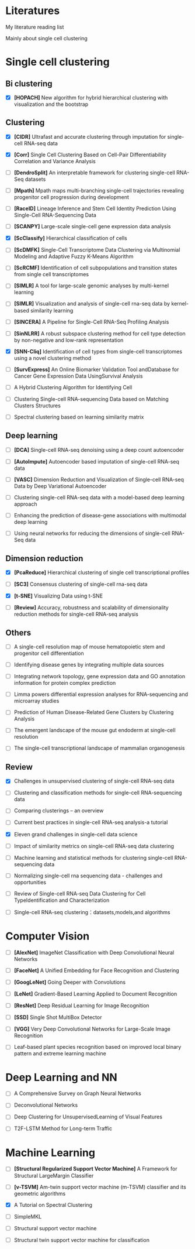 # Literatures

My literature reading list

Mainly about single cell clustering

# Single cell clustering

## Bi clustering

- [x] **[HOPACH]** New algorithm for hybrid hierarchical clustering with visualization and the bootstrap

## Clustering

- [x] **[CIDR]** Ultrafast and accurate clustering through imputation for single-cell RNA-seq data

- [x] **[Corr]** Single Cell Clustering Based on Cell-Pair Differentiability Correlation and Variance Analysis

- [ ] **[DendroSplit]** An interpretable framework for clustering single-cell RNA-Seq datasets

- [ ] **[Mpath]** Mpath maps multi-branching single-cell trajectories revealing progenitor cell progression during development

- [ ] **[RaceID]** Lineage Inference and Stem Cell Identity Prediction Using Single-Cell RNA-Sequencing Data

- [ ] **[SCANPY]** Large-scale single-cell gene expression data analysis

- [x] **[ScClassify]** Hierarchical classification of cells

- [ ] **[ScDMFK]** Single-Cell Transcriptome Data Clustering via Multinomial Modeling and Adaptive Fuzzy K-Means Algorithm

- [ ] **[ScRCMF]** Identification of cell subpopulations and transition states from single cell transcriptomes

- [ ] **[SIMLR]** A tool for large-scale genomic analyses by multi-kernel learning

- [ ] **[SIMLR]** Visualization and analysis of single-cell rna-seq data by kernel-based similarity learning

- [ ] **[SINCERA]** A Pipeline for Single-Cell RNA-Seq Profiling Analysis

- [ ] **[SinNLRR]** A robust subspace clustering method for cell type detection by non-negative and low-rank representation

- [x] **[SNN-Cliq]** Identification of cell types from single-cell transcriptomes using a novel clustering method

- [ ] **[SurvExpress]** An Online Biomarker Validation Tool andDatabase for Cancer Gene Expression Data UsingSurvival Analysis

- [ ] A Hybrid Clustering Algorithm for Identifying Cell

- [ ] Clustering Single-cell RNA-sequencing Data based on Matching Clusters Structures

- [ ] Spectral clustering based on learning similarity matrix

## Deep learning

- [ ] **[DCA]** Single-cell RNA-seq denoising using a deep count autoencoder

- [ ] **[AutoImpute]** Autoencoder based imputation of single-cell RNA-seq data

- [ ] **[VASC]** Dimension Reduction and Visualization of Single-cell RNA-seq Data by Deep Variational Autoencoder

- [ ] Clustering single-cell RNA-seq data with a model-based deep learning approach

- [ ] Enhancing the prediction of disease-gene associations with multimodal deep learning

- [ ] Using neural networks for reducing the dimensions of single-cell RNA-Seq data

## Dimension reduction

- [x] **[PcaReduce]** Hierarchical clustering of single cell transcriptional profiles

- [ ] **[SC3]** Consensus clustering of single-cell rna-seq data

- [x] **[t-SNE]** Visualizing Data using t-SNE

- [ ] **[Review]** Accuracy, robustness and scalability of dimensionality reduction methods for single-cell RNA-seq analysis

## Others

- [ ] A single-cell resolution map of mouse hematopoietic stem and progenitor cell differentiation

- [ ] Identifying disease genes by integrating multiple data sources

- [ ] Integrating network topology, gene expression data and GO annotation information for protein complex prediction

- [ ] Limma powers differential expression analyses for RNA-sequencing and microarray studies

- [ ] Prediction of Human Disease-Related Gene Clusters by Clustering Analysis

- [ ] The emergent landscape of the mouse gut endoderm at single-cell resolution

- [ ] The single-cell transcriptional landscape of mammalian organogenesis

## Review

- [x] Challenges in unsupervised clustering of single-cell RNA-seq data

- [ ] Clustering and classification methods for single-cell RNA-sequencing data

- [ ] Comparing clusterings – an overview

- [ ] Current best practices in single-cell RNA-seq analysis-a tutorial

- [x] Eleven grand challenges in single-cell data science

- [ ] Impact of similarity metrics on single-cell RNA-seq data clustering

- [ ] Machine learning and statistical methods for clustering single-cell RNA-sequencing data

- [ ] Normalizing single-cell rna sequencing data - challenges and opportunities

- [ ] Review of Single-cell RNA-seq Data Clustering for Cell TypeIdentification and Characterization

- [ ] Single-cell RNA-seq clustering：datasets,models,and algorithms

# Computer Vision

- [ ] **[AlexNet]** ImageNet Classification with Deep Convolutional Neural Networks

- [ ] **[FaceNet]** A Unified Embedding for Face Recognition and Clustering

- [ ] **[GoogLeNet]** Going Deeper with Convolutions

- [ ] **[LeNet]** Gradient-Based Learning Applied to Document Recognition

- [ ] **[ResNet]** Deep Residual Learning for Image Recognition

- [ ] **[SSD]** Single Shot MultiBox Detector

- [ ] **[VGG]** Very Deep Convolutional Networks for Large-Scale Image Recognition

- [ ] Leaf-based plant species recognition based on improved local binary pattern and extreme learning machine

# Deep Learning and NN

- [ ] A Comprehensive Survey on Graph Neural Networks

- [ ] Deconvolutional Networks

- [ ] Deep Clustering for UnsupervisedLearning of Visual Features

- [ ] T2F-LSTM Method for Long-term Traffic

# Machine Learning

- [ ] **[Structural Regularized Support Vector Machine]** A Framework for Structural LargeMargin Classifier

- [ ] **[v-TSVM]** Am-twin support vector machine (m-TSVM) classifier and its geometric algorithms

- [x] A Tutorial on Spectral Clustering

- [ ] SimpleMKL

- [ ] Structural support vector machine

- [ ] Structural twin support vector machine for classification
